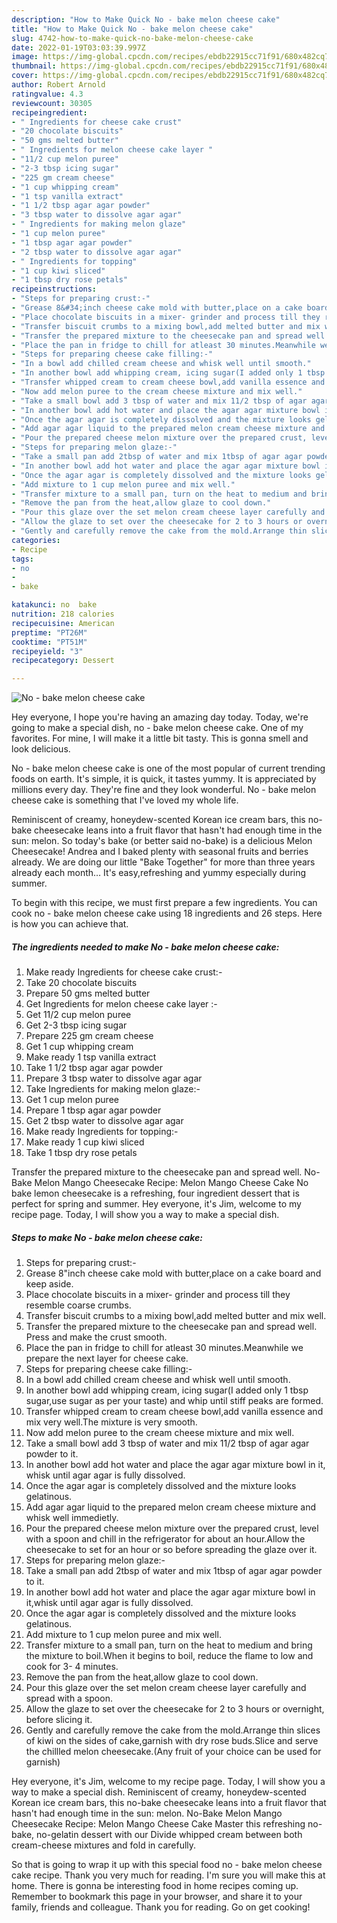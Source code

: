 ```yaml
---
description: "How to Make Quick No - bake melon cheese cake"
title: "How to Make Quick No - bake melon cheese cake"
slug: 4742-how-to-make-quick-no-bake-melon-cheese-cake
date: 2022-01-19T03:03:39.997Z
image: https://img-global.cpcdn.com/recipes/ebdb22915cc71f91/680x482cq70/no-bake-melon-cheese-cake-recipe-main-photo.jpg
thumbnail: https://img-global.cpcdn.com/recipes/ebdb22915cc71f91/680x482cq70/no-bake-melon-cheese-cake-recipe-main-photo.jpg
cover: https://img-global.cpcdn.com/recipes/ebdb22915cc71f91/680x482cq70/no-bake-melon-cheese-cake-recipe-main-photo.jpg
author: Robert Arnold
ratingvalue: 4.3
reviewcount: 30305
recipeingredient:
- " Ingredients for cheese cake crust"
- "20 chocolate biscuits"
- "50 gms melted butter"
- " Ingredients for melon cheese cake layer "
- "11/2 cup melon puree"
- "2-3 tbsp icing sugar"
- "225 gm cream cheese"
- "1 cup whipping cream"
- "1 tsp vanilla extract"
- "1 1/2 tbsp agar agar powder"
- "3 tbsp water to dissolve agar agar"
- " Ingredients for making melon glaze"
- "1 cup melon puree"
- "1 tbsp agar agar powder"
- "2 tbsp water to dissolve agar agar"
- " Ingredients for topping"
- "1 cup kiwi sliced"
- "1 tbsp dry rose petals"
recipeinstructions:
- "Steps for preparing crust:-"
- "Grease 8&#34;inch cheese cake mold with butter,place on a cake board and keep aside."
- "Place chocolate biscuits in a mixer- grinder and process till they resemble coarse crumbs."
- "Transfer biscuit crumbs to a mixing bowl,add melted butter and mix well."
- "Transfer the prepared mixture to the cheesecake pan and spread well. Press and make the crust smooth."
- "Place the pan in fridge to chill for atleast 30 minutes.Meanwhile we prepare the next layer for cheese cake."
- "Steps for preparing cheese cake filling:-"
- "In a bowl add chilled cream cheese and whisk well until smooth."
- "In another bowl add whipping cream, icing sugar(I added only 1 tbsp sugar,use sugar as per your taste) and whip until stiff peaks are formed."
- "Transfer whipped cream to cream cheese bowl,add vanilla essence and mix very well.The mixture is very smooth."
- "Now add melon puree to the cream cheese mixture and mix well."
- "Take a small bowl add 3 tbsp of water and mix 11/2 tbsp of agar agar powder to it."
- "In another bowl add hot water and place the agar agar mixture bowl in it, whisk until agar agar is fully dissolved."
- "Once the agar agar is completely dissolved and the mixture looks gelatinous."
- "Add agar agar liquid to the prepared melon cream cheese mixture and whisk well immedietly."
- "Pour the prepared cheese melon mixture over the prepared crust, level with a spoon and chill in the refrigerator for about an hour.Allow the cheesecake to set for an hour or so before spreading the glaze over it."
- "Steps for preparing melon glaze:-"
- "Take a small pan add 2tbsp of water and mix 1tbsp of agar agar powder to it."
- "In another bowl add hot water and place the agar agar mixture bowl in it,whisk until agar agar is fully dissolved."
- "Once the agar agar is completely dissolved and the mixture looks gelatinous."
- "Add mixture to 1 cup melon puree and mix well."
- "Transfer mixture to a small pan, turn on the heat to medium and bring the mixture to boil.When it begins to boil, reduce the flame to low and cook for 3- 4 minutes."
- "Remove the pan from the heat,allow glaze to cool down."
- "Pour this glaze over the set melon cream cheese layer carefully and spread with a spoon."
- "Allow the glaze to set over the cheesecake for 2 to 3 hours or overnight, before slicing it."
- "Gently and carefully remove the cake from the mold.Arrange thin slices of kiwi on the sides of cake,garnish with dry rose buds.Slice and serve the chillled melon cheesecake.(Any fruit of your choice can be used for garnish)"
categories:
- Recipe
tags:
- no
- 
- bake

katakunci: no  bake 
nutrition: 218 calories
recipecuisine: American
preptime: "PT26M"
cooktime: "PT51M"
recipeyield: "3"
recipecategory: Dessert

---
```



![No - bake melon cheese cake](https://img-global.cpcdn.com/recipes/ebdb22915cc71f91/680x482cq70/no-bake-melon-cheese-cake-recipe-main-photo.jpg)

Hey everyone, I hope you're having an amazing day today. Today, we're going to make a special dish, no - bake melon cheese cake. One of my favorites. For mine, I will make it a little bit tasty. This is gonna smell and look delicious.

No - bake melon cheese cake is one of the most popular of current trending foods on earth. It's simple, it is quick, it tastes yummy. It is appreciated by millions every day. They're fine and they look wonderful. No - bake melon cheese cake is something that I've loved my whole life.

Reminiscent of creamy, honeydew-scented Korean ice cream bars, this no-bake cheesecake leans into a fruit flavor that hasn&#39;t had enough time in the sun: melon. So today&#39;s bake (or better said no-bake) is a delicious Melon Cheesecake! Andrea and I baked plenty with seasonal fruits and berries already. We are doing our little &#34;Bake Together&#34; for more than three years already each month… It&#39;s easy,refreshing and yummy especially during summer.


To begin with this recipe, we must first prepare a few ingredients. You can cook no - bake melon cheese cake using 18 ingredients and 26 steps. Here is how you can achieve that.

<!--inarticleads1-->

##### The ingredients needed to make No - bake melon cheese cake:

1. Make ready  Ingredients for cheese cake crust:-
1. Take 20 chocolate biscuits
1. Prepare 50 gms melted butter
1. Get  Ingredients for melon cheese cake layer :-
1. Get 11/2 cup melon puree
1. Get 2-3 tbsp icing sugar
1. Prepare 225 gm cream cheese
1. Get 1 cup whipping cream
1. Make ready 1 tsp vanilla extract
1. Take 1 1/2 tbsp agar agar powder
1. Prepare 3 tbsp water to dissolve agar agar
1. Take  Ingredients for making melon glaze:-
1. Get 1 cup melon puree
1. Prepare 1 tbsp agar agar powder
1. Get 2 tbsp water to dissolve agar agar
1. Make ready  Ingredients for topping:-
1. Make ready 1 cup kiwi sliced
1. Take 1 tbsp dry rose petals


Transfer the prepared mixture to the cheesecake pan and spread well. No-Bake Melon Mango Cheesecake Recipe: Melon Mango Cheese Cake No bake lemon cheesecake is a refreshing, four ingredient dessert that is perfect for spring and summer. Hey everyone, it&#39;s Jim, welcome to my recipe page. Today, I will show you a way to make a special dish. 

<!--inarticleads2-->

##### Steps to make No - bake melon cheese cake:

1. Steps for preparing crust:-
1. Grease 8&#34;inch cheese cake mold with butter,place on a cake board and keep aside.
1. Place chocolate biscuits in a mixer- grinder and process till they resemble coarse crumbs.
1. Transfer biscuit crumbs to a mixing bowl,add melted butter and mix well.
1. Transfer the prepared mixture to the cheesecake pan and spread well. Press and make the crust smooth.
1. Place the pan in fridge to chill for atleast 30 minutes.Meanwhile we prepare the next layer for cheese cake.
1. Steps for preparing cheese cake filling:-
1. In a bowl add chilled cream cheese and whisk well until smooth.
1. In another bowl add whipping cream, icing sugar(I added only 1 tbsp sugar,use sugar as per your taste) and whip until stiff peaks are formed.
1. Transfer whipped cream to cream cheese bowl,add vanilla essence and mix very well.The mixture is very smooth.
1. Now add melon puree to the cream cheese mixture and mix well.
1. Take a small bowl add 3 tbsp of water and mix 11/2 tbsp of agar agar powder to it.
1. In another bowl add hot water and place the agar agar mixture bowl in it, whisk until agar agar is fully dissolved.
1. Once the agar agar is completely dissolved and the mixture looks gelatinous.
1. Add agar agar liquid to the prepared melon cream cheese mixture and whisk well immedietly.
1. Pour the prepared cheese melon mixture over the prepared crust, level with a spoon and chill in the refrigerator for about an hour.Allow the cheesecake to set for an hour or so before spreading the glaze over it.
1. Steps for preparing melon glaze:-
1. Take a small pan add 2tbsp of water and mix 1tbsp of agar agar powder to it.
1. In another bowl add hot water and place the agar agar mixture bowl in it,whisk until agar agar is fully dissolved.
1. Once the agar agar is completely dissolved and the mixture looks gelatinous.
1. Add mixture to 1 cup melon puree and mix well.
1. Transfer mixture to a small pan, turn on the heat to medium and bring the mixture to boil.When it begins to boil, reduce the flame to low and cook for 3- 4 minutes.
1. Remove the pan from the heat,allow glaze to cool down.
1. Pour this glaze over the set melon cream cheese layer carefully and spread with a spoon.
1. Allow the glaze to set over the cheesecake for 2 to 3 hours or overnight, before slicing it.
1. Gently and carefully remove the cake from the mold.Arrange thin slices of kiwi on the sides of cake,garnish with dry rose buds.Slice and serve the chillled melon cheesecake.(Any fruit of your choice can be used for garnish)


Hey everyone, it&#39;s Jim, welcome to my recipe page. Today, I will show you a way to make a special dish. Reminiscent of creamy, honeydew-scented Korean ice cream bars, this no-bake cheesecake leans into a fruit flavor that hasn&#39;t had enough time in the sun: melon. No-Bake Melon Mango Cheesecake Recipe: Melon Mango Cheese Cake Master this refreshing no-bake, no-gelatin dessert with our Divide whipped cream between both cream-cheese mixtures and fold in carefully. 

So that is going to wrap it up with this special food no - bake melon cheese cake recipe. Thank you very much for reading. I'm sure you will make this at home. There is gonna be interesting food in home recipes coming up. Remember to bookmark this page in your browser, and share it to your family, friends and colleague. Thank you for reading. Go on get cooking!
